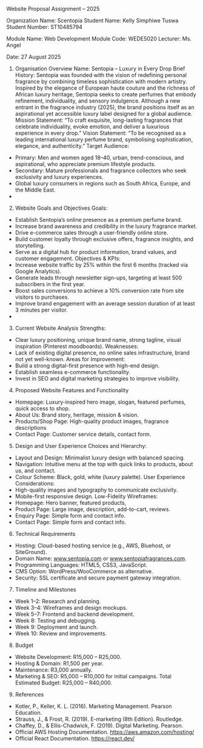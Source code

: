 

Website Proposal Assignment – 2025

Organization Name: Scentopia 
Student Name: Kelly Simphiwe Tuswa
Student Number: ST10485794

Module Name: Web Development 
Module Code: WEDE5020
Lecturer: Ms. Angel

Date: 27 August 2025
 

1. Organisation Overview
Name: Sentopia – Luxury in Every Drop
Brief History:
Sentopia was founded with the vision of redefining personal fragrance by combining timeless sophistication with modern artistry. Inspired by the elegance of European haute couture and the richness of African luxury heritage, Sentopia seeks to create perfumes that embody refinement, individuality, and sensory indulgence. Although a new entrant in the fragrance industry (2025), the brand positions itself as an aspirational yet accessible luxury label designed for a global audience.
Mission Statement:
“To craft exquisite, long-lasting fragrances that celebrate individuality, evoke emotion, and deliver a luxurious experience in every drop.”
Vision Statement:
“To be recognised as a leading international luxury perfume brand, symbolising sophistication, elegance, and authenticity.”
Target Audience:
- Primary: Men and women aged 18–40, urban, trend-conscious, and aspirational, who appreciate premium lifestyle products.
- Secondary: Mature professionals and fragrance collectors who seek exclusivity and luxury experiences.
- Global luxury consumers in regions such as South Africa, Europe, and the Middle East.
- 
2. Website Goals and Objectives
Goals:
- Establish Sentopia’s online presence as a premium perfume brand.
- Increase brand awareness and credibility in the luxury fragrance market.
- Drive e-commerce sales through a user-friendly online store.
- Build customer loyalty through exclusive offers, fragrance insights, and storytelling.
- Serve as a digital hub for product information, brand values, and customer engagement.
Objectives & KPIs:
- Increase website traffic by 25% within the first 6 months (tracked via Google Analytics).
- Generate leads through newsletter sign-ups, targeting at least 500 subscribers in the first year.
- Boost sales conversions to achieve a 10% conversion rate from site visitors to purchases.
- Improve brand engagement with an average session duration of at least 3 minutes per visitor.
- 
3. Current Website Analysis 
Strengths:
- Clear luxury positioning, unique brand name, strong tagline, visual inspiration (Pinterest moodboards).
Weaknesses:
- Lack of existing digital presence, no online sales infrastructure, brand not yet well-known.
Areas for Improvement:
- Build a strong digital-first presence with high-end design.
- Establish seamless e-commerce functionality.
- Invest in SEO and digital marketing strategies to improve visibility.
4. Proposed Website Features and Functionality
- Homepage: Luxury-inspired hero image, slogan, featured perfumes, quick access to shop.
- About Us: Brand story, heritage, mission & vision.
- Products/Shop Page: High-quality product images, fragrance descriptions
- Contact Page: Customer service details, contact form.

5. Design and User Experience
Choices and Hierarchy:
- Layout and Design: Minimalist luxury design with balanced spacing.
- Navigation: Intuitive menu at the top with quick links to products, about us, and contact.
- Colour Scheme: Black, gold, white (luxury palette).
User Experience Considerations:
- High-quality images and typography to communicate exclusivity.
- Mobile-first responsive design.
Low-Fidelity Wireframes:
- Homepage: Hero banner, featured products, 
- Product Page: Large image, description, add-to-cart, reviews.
- Enquiry Page: Simple form and contact info.
- Contact Page: Simple form and contact info.
6. Technical Requirements
- Hosting: Cloud-based hosting service (e.g., AWS, Bluehost, or SiteGround).
- Domain Name: www.sentopia.com or www.sentopiafragrances.com.
- Programming Languages: HTML5, CSS3, JavaScript.
- CMS Option: WordPress/WooCommerce as alternative.
- Security: SSL certificate and secure payment gateway integration.
7. Timeline and Milestones
- Week 1–2: Research and planning.
- Week 3–4: Wireframes and design mockups.
- Week 5–7: Frontend and backend development.
- Week 8: Testing and debugging.
- Week 9: Deployment and launch.
- Week 10: Review and improvements.
8. Budget
- Website Development: R15,000 – R25,000.
- Hosting & Domain: R1,500 per year.
- Maintenance: R3,000 annually.
- Marketing & SEO: R5,000 – R10,000 for initial campaigns.
Total Estimated Budget: R25,000 – R40,000.
9. References
- Kotler, P., Keller, K. L. (2016). Marketing Management. Pearson Education.
- Strauss, J., & Frost, R. (2019). E-marketing (8th Edition). Routledge.
- Chaffey, D., & Ellis-Chadwick, F. (2019). Digital Marketing. Pearson.
- Official AWS Hosting Documentation. https://aws.amazon.com/hosting/
- Official React Documentation. https://react.dev/




